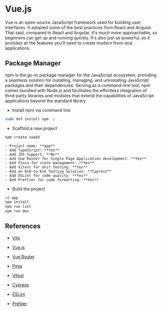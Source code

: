 # Vue.js

Vue is an open-source JavaScript framework used for building user interfaces. It adopted some of the best practices from React and Angular. That said, compared to React and Angular, it's much more approachable, so beginners can get up and running quickly. It's also just as powerful, so it provides all the features you'll need to create modern front-end applications.

## Package Manager

npm is the go-to package manager for the JavaScript ecosystem, providing a seamless solution for installing, managing, and uninstalling JavaScript packages and their dependencies. Serving as a command-line tool, npm comes bundled with Node.js and facilitates the effortless integration of third-party libraries and modules that extend the capabilities of JavaScript applications beyond the standard library.

- Install npm via command line
``` bash
sudo dnf install npm -y
```

- Scaffold a new project
``` bash
npm create vue@3
```
    - Project name: **app**
    - Add TypeScript: **Yes**
    - Add JSX Support: **No**
    - Add Vue Router for Single Page Application development: **Yes**
    - Add Pinia for state management: **Yes**
    - Add Vitest for Unit Testing: **Yes**
    - Add an End-to-End Testing Solution: **Cypress**
    - Add ESLint for code quality: **Yes**
    - Add Prettier for code formatting: **Yes**

- Build the project
``` bash
cd app
npm install
npm run lint
npm run dev
```

## References

- [Vite](https://vitejs.dev/)

- [Vue.js](https://vuejs.org/)

- [Vue Router](https://router.vuejs.org/)

- [Pinia](https://pinia.vuejs.org/)

- [Vitest](https://vitest.dev/)

- [Cypress](https://www.cypress.io/)

- [ESLint](https://eslint.org/)

- [Prettier](https://prettier.io/)